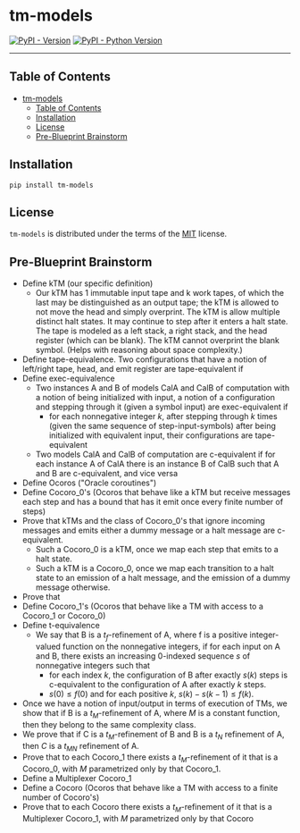 # tm-models

[![PyPI - Version](https://img.shields.io/pypi/v/tm-models.svg)](https://pypi.org/project/tm-models)
[![PyPI - Python Version](https://img.shields.io/pypi/pyversions/tm-models.svg)](https://pypi.org/project/tm-models)

-----

## Table of Contents

- [tm-models](#tm-models)
  - [Table of Contents](#table-of-contents)
  - [Installation](#installation)
  - [License](#license)
  - [Pre-Blueprint Brainstorm](#pre-blueprint-brainstorm)

## Installation

```console
pip install tm-models
```

## License

`tm-models` is distributed under the terms of the [MIT](https://spdx.org/licenses/MIT.html) license.

## Pre-Blueprint Brainstorm

- Define kTM (our specific definition)
  - Our kTM has 1 immutable input tape and k work tapes, of which the last may be distinguished as an output tape; the kTM is allowed to not move the head and simply overprint. The kTM is allow multiple distinct halt states. It may continue to step after it enters a halt state. The tape is modeled as a left stack, a right stack, and the head register (which can be blank). The kTM cannot overprint the blank symbol. (Helps with reasoning about space complexity.)
- Define tape-equivalence. Two configurations that have a notion of left/right tape, head, and emit register are tape-equivalent if
- Define exec-equivalence
  - Two instances A and B of models CalA and CalB of computation with a notion of being initialized with input, a notion of a configuration and stepping through it (given a symbol input) are exec-equivalent if
    - for each nonnegative integer $k$, after stepping through $k$ times (given the same sequence of step-input-symbols) after being initialized with equivalent input, their configurations are tape-equivalent
  - Two models CalA and CalB of computation are c-equivalent if for each instance A of CalA there is an instance B of CalB such that A and B are c-equivalent, and vice versa
- Define Ocoros ("Oracle coroutines")
- Define Cocoro_0's (Ocoros that behave like a kTM but receive messages each step and has a bound that has it emit once every finite number of steps)
- Prove that kTMs and the class of Cocoro_0's that ignore incoming messages and emits either a dummy message or a halt message are c-equivalent.
    - Such a Cocoro_0 is a kTM, once we map each step that emits to a halt state.
    - Such a kTM is a Cocoro_0, once we map each transition to a halt state to an emission of a halt message, and the emission of a dummy message otherwise.
- Prove that 
- Define Cocoro_1's (Ocoros that behave like a TM with access to a Cocoro_1 or Cocoro_0)
- Define t-equivalence
  - We say that B is a $t_f$-refinement of A, where f is a positive integer-valued function on the nonnegative integers, if for each input on A and B, there exists an increasing 0-indexed sequence $s$ of nonnegative integers such that
    - for each index $k$, the configuration of B after exactly $s(k)$ steps is c-equivalent to the configuration of A after exactly $k$ steps.
    - $s(0) \leq f(0)$ and for each positive $k$, $s(k)-s(k-1) \leq f(k)$.
- Once we have a notion of input/output in terms of execution of TMs, we show that if B is a $t_M$-refinement of A, where $M$ is a constant function, then they belong to the same complexity class.
- We prove that if C is a $t_M$-refinement of B and B is a $t_N$ refinement of A, then $C$ is a $t_{MN}$ refinement of A.
- Prove that to each Cocoro_1 there exists a $t_M$-refinement of it that is a Cocoro_0, with $M$ parametrized only by that Cocoro_1.
- Define a Multiplexer Cocoro_1
- Define a Cocoro (Ocoros that behave like a TM with access to a finite number of Cocoro's)
- Prove that to each Cocoro there exists a $t_M$-refinement of it that is a Multiplexer Cocoro_1, with $M$ parametrized only by that Cocoro